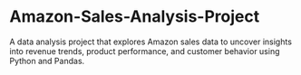 # Amazon-Sales-Analysis-Project
A data analysis project that explores Amazon sales data to uncover insights into revenue trends, product performance, and customer behavior using Python and Pandas.
